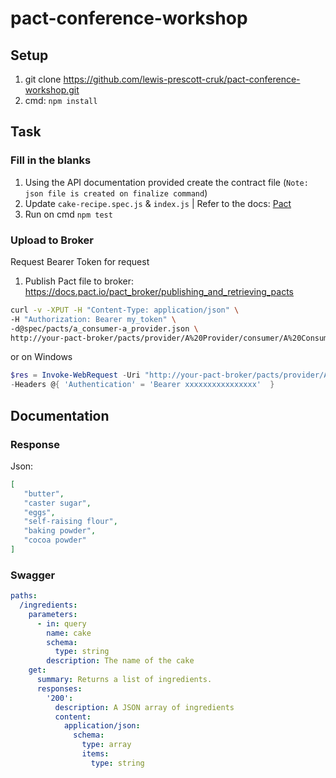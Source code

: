 # pact-conference-workshop

## Setup

1. git clone https://github.com/lewis-prescott-cruk/pact-conference-workshop.git
2. cmd: ```npm install```

## Task

### Fill in the blanks
1. Using the API documentation provided create the contract file (`Note: json file is created on finalize command`)
2. Update `cake-recipe.spec.js` & `index.js`
| Refer to the docs: [Pact](https://github.com/pact-foundation/pact-js#consumer-side-testing)
3. Run on cmd ```npm test```

### Upload to Broker
Request Bearer Token for request
1. Publish Pact file to broker: https://docs.pact.io/pact_broker/publishing_and_retrieving_pacts

```bash
curl -v -XPUT -H "Content-Type: application/json" \
-H "Authorization: Bearer my_token" \
-d@spec/pacts/a_consumer-a_provider.json \
http://your-pact-broker/pacts/provider/A%20Provider/consumer/A%20Consumer/version/1.0.0+4jvh387gj3
```
or on Windows
```powershell
$res = Invoke-WebRequest -Uri "http://your-pact-broker/pacts/provider/A%20Provider/consumer/A%20Consumer/version/1.0.0+4jvh387gj3" -Method Put -InFile .\a_consumer-a_provider.json -ContentType "application/json"
-Headers @{ 'Authentication' = 'Bearer xxxxxxxxxxxxxxxx'  }
```

## Documentation

### Response
Json:
```json
[
   "butter",
   "caster sugar",
   "eggs",
   "self-raising flour",
   "baking powder",
   "cocoa powder"
]
```
### Swagger
```yaml
paths:
  /ingredients:
    parameters:
      - in: query
        name: cake
        schema:
          type: string
        description: The name of the cake
    get:
      summary: Returns a list of ingredients.
      responses:
        '200':
          description: A JSON array of ingredients
          content:
            application/json:
              schema: 
                type: array
                items: 
                  type: string
```
